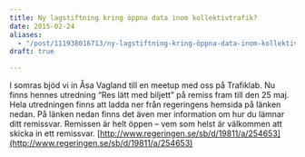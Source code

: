 ```yaml
---
title: Ny lagstiftning kring öppna data inom kollektivtrafik?
date: 2015-02-24
aliases:
  - "/post/111938016713/ny-lagstiftning-kring-öppna-data-inom-kollektivtrafik"
draft: true

---
```


I somras bjöd vi in Åsa Vagland till en meetup med oss på Trafiklab. Nu finns hennes utredning &ldquo;Res lätt med biljett&rdquo; på remiss fram till den 25 maj. Hela utredningen finns att ladda ner från regeringens hemsida på länken nedan.
På länken nedan finns det även mer information om hur du lämnar ditt remissvar. Remissen är helt öppen &ndash; vem som helst är välkommen att skicka in ett remissvar.
[http://www.regeringen.se/sb/d/19811/a/254653](http://www.regeringen.se/sb/d/19811/a/254653)
 
